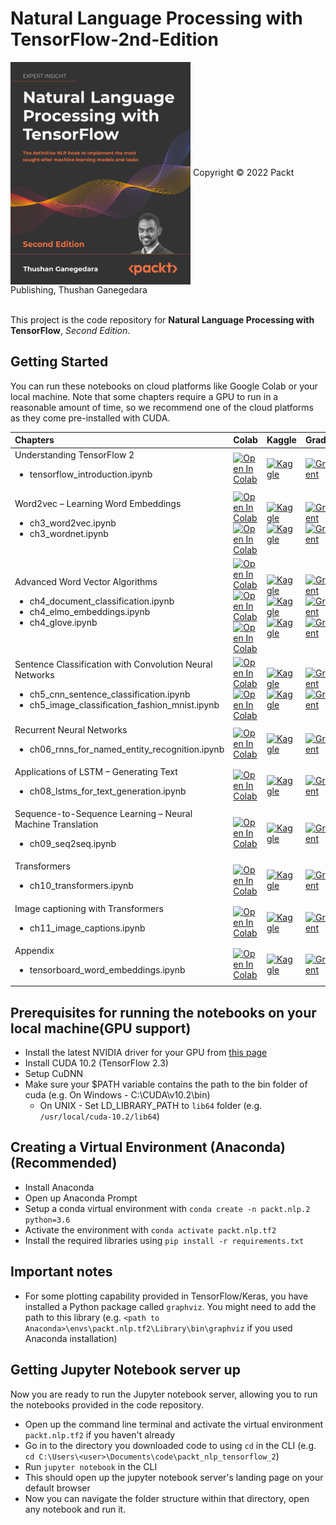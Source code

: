 # Natural Language Processing with TensorFlow-2nd-Edition
<img src="cover.png" height="356px" align="center">
Copyright © 2022 Packt Publishing, Thushan Ganegedara

<br />This project is the code repository for **Natural Language Processing with TensorFlow**, *Second Edition*.

## Getting Started

You can run these notebooks on cloud platforms like Google Colab or your local machine. Note that some chapters require a GPU to run in a reasonable amount of time, so we recommend one of the cloud platforms as they come pre-installed with CUDA.

| Chapters | Colab | Kaggle | Gradient | StudioLab |
| :-------- | :-------- | :-------| :------- |:------- |
| Understanding TensorFlow 2 <ul><li>tensorflow_introduction.ipynb</li></ul> | [![Open In Colab](https://colab.research.google.com/assets/colab-badge.svg)](https://colab.research.google.com/github/thushv89/packt_nlp_tensorflow_2/blob/master/Ch02-Understanding-TensorFlow/tensorflow_introduction.ipynb) | [![Kaggle](https://kaggle.com/static/images/open-in-kaggle.svg)](https://kaggle.com/kernels/welcome?src=https://github.com/thushv89/packt_nlp_tensorflow_2/blob/master/Ch02-Understanding-TensorFlow/tensorflow_introduction.ipynb) | [![Gradient](https://assets.paperspace.io/img/gradient-badge.svg)](https://console.paperspace.com/github/thushv89/packt_nlp_tensorflow_2/blob/master/Ch02-Understanding-TensorFlow/tensorflow_introduction.ipynb) | [![Open In SageMaker Studio Lab](https://studiolab.sagemaker.aws/studiolab.svg)](https://studiolab.sagemaker.aws/import/github/thushv89/packt_nlp_tensorflow_2/blob/master/Ch02-Understanding-TensorFlow/tensorflow_introduction.ipynb) |
| Word2vec – Learning Word Embeddings <ul><li>ch3_word2vec.ipynb</li><li>ch3_wordnet.ipynb</li></ul> | [![Open In Colab](https://colab.research.google.com/assets/colab-badge.svg)](https://colab.research.google.com/github/thushv89/packt_nlp_tensorflow_2/blob/master/Ch03-Word-Vectors/ch3_word2vec.ipynb) [![Open In Colab](https://colab.research.google.com/assets/colab-badge.svg)](https://colab.research.google.com/github/thushv89/packt_nlp_tensorflow_2/blob/master/Ch03-Word-Vectors/ch3_wordnet.ipynb) | [![Kaggle](https://kaggle.com/static/images/open-in-kaggle.svg)](https://kaggle.com/kernels/welcome?src=https://github.com/thushv89/packt_nlp_tensorflow_2/blob/master/Ch03-Word-Vectors/ch3_word2vec.ipynb) [![Kaggle](https://kaggle.com/static/images/open-in-kaggle.svg)](https://kaggle.com/kernels/welcome?src=https://github.com/thushv89/packt_nlp_tensorflow_2/blob/master/Ch03-Word-Vectors/ch3_wordnet.ipynb) | [![Gradient](https://assets.paperspace.io/img/gradient-badge.svg)](https://console.paperspace.com/github/thushv89/packt_nlp_tensorflow_2/blob/master/Ch03-Word-Vectors/ch3_word2vec.ipynb) [![Gradient](https://assets.paperspace.io/img/gradient-badge.svg)](https://console.paperspace.com/github/thushv89/packt_nlp_tensorflow_2/blob/master/Ch03-Word-Vectors/ch3_wordnet.ipynb) | [![Open In SageMaker Studio Lab](https://studiolab.sagemaker.aws/studiolab.svg)](https://studiolab.sagemaker.aws/import/github/thushv89/packt_nlp_tensorflow_2/blob/master/Ch03-Word-Vectors/ch3_word2vec.ipynb) [![Open In SageMaker Studio Lab](https://studiolab.sagemaker.aws/studiolab.svg)](https://studiolab.sagemaker.aws/import/github/thushv89/packt_nlp_tensorflow_2/blob/master/Ch03-Word-Vectors/ch3_wordnet.ipynb) |
| Advanced Word Vector Algorithms <ul><li>ch4_document_classification.ipynb</li><li>ch4_elmo_embeddings.ipynb</li><li>ch4_glove.ipynb</li></ul> | [![Open In Colab](https://colab.research.google.com/assets/colab-badge.svg)](https://colab.research.google.com/github/thushv89/packt_nlp_tensorflow_2/blob/master/Ch04-Advance-Word-Vectors/ch4_document_classification.ipynb) [![Open In Colab](https://colab.research.google.com/assets/colab-badge.svg)](https://colab.research.google.com/github/thushv89/packt_nlp_tensorflow_2/blob/master/Ch04-Advance-Word-Vectors/ch4_elmo_embeddings.ipynb) [![Open In Colab](https://colab.research.google.com/assets/colab-badge.svg)](https://colab.research.google.com/github/thushv89/packt_nlp_tensorflow_2/blob/master/Ch04-Advance-Word-Vectors/ch4_glove.ipynb) | [![Kaggle](https://kaggle.com/static/images/open-in-kaggle.svg)](https://kaggle.com/kernels/welcome?src=https://github.com/thushv89/packt_nlp_tensorflow_2/blob/master/Ch04-Advance-Word-Vectors/ch4_document_classification.ipynb) [![Kaggle](https://kaggle.com/static/images/open-in-kaggle.svg)](https://kaggle.com/kernels/welcome?src=https://github.com/thushv89/packt_nlp_tensorflow_2/blob/master/Ch04-Advance-Word-Vectors/ch4_elmo_embeddings.ipynb) [![Kaggle](https://kaggle.com/static/images/open-in-kaggle.svg)](https://kaggle.com/kernels/welcome?src=https://github.com/thushv89/packt_nlp_tensorflow_2/blob/master/Ch04-Advance-Word-Vectors/ch4_glove.ipynb) | [![Gradient](https://assets.paperspace.io/img/gradient-badge.svg)](https://console.paperspace.com/github/thushv89/packt_nlp_tensorflow_2/blob/master/Ch04-Advance-Word-Vectors/ch4_document_classification.ipynb) [![Gradient](https://assets.paperspace.io/img/gradient-badge.svg)](https://console.paperspace.com/github/thushv89/packt_nlp_tensorflow_2/blob/master/Ch04-Advance-Word-Vectors/ch4_elmo_embeddings.ipynb) [![Gradient](https://assets.paperspace.io/img/gradient-badge.svg)](https://console.paperspace.com/github/thushv89/packt_nlp_tensorflow_2/blob/master/Ch04-Advance-Word-Vectors/ch4_glove.ipynb) | [![Open In SageMaker Studio Lab](https://studiolab.sagemaker.aws/studiolab.svg)](https://studiolab.sagemaker.aws/import/github/thushv89/packt_nlp_tensorflow_2/blob/master/Ch04-Advance-Word-Vectors/ch4_document_classification.ipynb) [![Open In SageMaker Studio Lab](https://studiolab.sagemaker.aws/studiolab.svg)](https://studiolab.sagemaker.aws/import/github/thushv89/packt_nlp_tensorflow_2/blob/master/Ch04-Advance-Word-Vectors/ch4_elmo_embeddings.ipynb) [![Open In SageMaker Studio Lab](https://studiolab.sagemaker.aws/studiolab.svg)](https://studiolab.sagemaker.aws/import/github/thushv89/packt_nlp_tensorflow_2/blob/master/Ch04-Advance-Word-Vectors/ch4_glove.ipynb) |
| Sentence Classification with Convolution Neural Networks <ul><li>ch5_cnn_sentence_classification.ipynb</li><li>ch5_image_classification_fashion_mnist.ipynb</li></ul> | [![Open In Colab](https://colab.research.google.com/assets/colab-badge.svg)](https://colab.research.google.com/github/thushv89/packt_nlp_tensorflow_2/blob/master/Ch05-Sentence-Classification/ch5_cnn_sentence_classification.ipynb) [![Open In Colab](https://colab.research.google.com/assets/colab-badge.svg)](https://colab.research.google.com/github/thushv89/packt_nlp_tensorflow_2/blob/master/Ch05-Sentence-Classification/ch5_image_classification_fashion_mnist.ipynb) | [![Kaggle](https://kaggle.com/static/images/open-in-kaggle.svg)](https://kaggle.com/kernels/welcome?src=https://github.com/thushv89/packt_nlp_tensorflow_2/blob/master/Ch05-Sentence-Classification/ch5_cnn_sentence_classification.ipynb) [![Kaggle](https://kaggle.com/static/images/open-in-kaggle.svg)](https://kaggle.com/kernels/welcome?src=https://github.com/thushv89/packt_nlp_tensorflow_2/blob/master/Ch05-Sentence-Classification/ch5_image_classification_fashion_mnist.ipynb) | [![Gradient](https://assets.paperspace.io/img/gradient-badge.svg)](https://console.paperspace.com/github/thushv89/packt_nlp_tensorflow_2/blob/master/Ch05-Sentence-Classification/ch5_cnn_sentence_classification.ipynb) [![Gradient](https://assets.paperspace.io/img/gradient-badge.svg)](https://console.paperspace.com/github/thushv89/packt_nlp_tensorflow_2/blob/master/Ch05-Sentence-Classification/ch5_image_classification_fashion_mnist.ipynb) | [![Open In SageMaker Studio Lab](https://studiolab.sagemaker.aws/studiolab.svg)](https://studiolab.sagemaker.aws/import/github/thushv89/packt_nlp_tensorflow_2/blob/master/Ch05-Sentence-Classification/ch5_cnn_sentence_classification.ipynb) [![Open In SageMaker Studio Lab](https://studiolab.sagemaker.aws/studiolab.svg)](https://studiolab.sagemaker.aws/import/github/thushv89/packt_nlp_tensorflow_2/blob/master/Ch05-Sentence-Classification/ch5_image_classification_fashion_mnist.ipynb) |
| Recurrent Neural Networks <ul><li>ch06_rnns_for_named_entity_recognition.ipynb</li></ul> | [![Open In Colab](https://colab.research.google.com/assets/colab-badge.svg)](https://colab.research.google.com/github/thushv89/packt_nlp_tensorflow_2/blob/master/Ch06-Recurrent-Neural-Networks/ch06_rnns_for_named_entity_recognition.ipynb) | [![Kaggle](https://kaggle.com/static/images/open-in-kaggle.svg)](https://kaggle.com/kernels/welcome?src=https://github.com/thushv89/packt_nlp_tensorflow_2/blob/master/Ch06-Recurrent-Neural-Networks/ch06_rnns_for_named_entity_recognition.ipynb) | [![Gradient](https://assets.paperspace.io/img/gradient-badge.svg)](https://console.paperspace.com/github/thushv89/packt_nlp_tensorflow_2/blob/master/Ch06-Recurrent-Neural-Networks/ch06_rnns_for_named_entity_recognition.ipynb) | [![Open In SageMaker Studio Lab](https://studiolab.sagemaker.aws/studiolab.svg)](https://studiolab.sagemaker.aws/import/github/thushv89/packt_nlp_tensorflow_2/blob/master/Ch06-Recurrent-Neural-Networks/ch06_rnns_for_named_entity_recognition.ipynb) |
| Applications of LSTM – Generating Text <ul><li>ch08_lstms_for_text_generation.ipynb</li></ul> | [![Open In Colab](https://colab.research.google.com/assets/colab-badge.svg)](https://colab.research.google.com/github/thushv89/packt_nlp_tensorflow_2/blob/master/Ch08-Language-Modelling-with-LSTMs/ch08_lstms_for_text_generation.ipynb) | [![Kaggle](https://kaggle.com/static/images/open-in-kaggle.svg)](https://kaggle.com/kernels/welcome?src=https://github.com/thushv89/packt_nlp_tensorflow_2/blob/master/Ch08-Language-Modelling-with-LSTMs/ch08_lstms_for_text_generation.ipynb) | [![Gradient](https://assets.paperspace.io/img/gradient-badge.svg)](https://console.paperspace.com/github/thushv89/packt_nlp_tensorflow_2/blob/master/Ch08-Language-Modelling-with-LSTMs/ch08_lstms_for_text_generation.ipynb) | [![Open In SageMaker Studio Lab](https://studiolab.sagemaker.aws/studiolab.svg)](https://studiolab.sagemaker.aws/import/github/thushv89/packt_nlp_tensorflow_2/blob/master/Ch08-Language-Modelling-with-LSTMs/ch08_lstms_for_text_generation.ipynb) |
| Sequence-to-Sequence Learning – Neural Machine Translation <ul><li>ch09_seq2seq.ipynb</li></ul> | [![Open In Colab](https://colab.research.google.com/assets/colab-badge.svg)](https://colab.research.google.com/github/thushv89/packt_nlp_tensorflow_2/blob/master/Ch09-Seq2seq-Models/ch09_seq2seq.ipynb) | [![Kaggle](https://kaggle.com/static/images/open-in-kaggle.svg)](https://kaggle.com/kernels/welcome?src=https://github.com/thushv89/packt_nlp_tensorflow_2/blob/master/Ch09-Seq2seq-Models/ch09_seq2seq.ipynb) | [![Gradient](https://assets.paperspace.io/img/gradient-badge.svg)](https://console.paperspace.com/github/thushv89/packt_nlp_tensorflow_2/blob/master/Ch09-Seq2seq-Models/ch09_seq2seq.ipynb) | [![Open In SageMaker Studio Lab](https://studiolab.sagemaker.aws/studiolab.svg)](https://studiolab.sagemaker.aws/import/github/thushv89/packt_nlp_tensorflow_2/blob/master/Ch09-Seq2seq-Models/ch09_seq2seq.ipynb) |
| Transformers <ul><li>ch10_transformers.ipynb</li></ul> | [![Open In Colab](https://colab.research.google.com/assets/colab-badge.svg)](https://colab.research.google.com/github/thushv89/packt_nlp_tensorflow_2/blob/master/Ch10-Transformers/ch10_transformers.ipynb) | [![Kaggle](https://kaggle.com/static/images/open-in-kaggle.svg)](https://kaggle.com/kernels/welcome?src=https://github.com/thushv89/packt_nlp_tensorflow_2/blob/master/Ch10-Transformers/ch10_transformers.ipynb) | [![Gradient](https://assets.paperspace.io/img/gradient-badge.svg)](https://console.paperspace.com/github/thushv89/packt_nlp_tensorflow_2/blob/master/Ch10-Transformers/ch10_transformers.ipynb) | [![Open In SageMaker Studio Lab](https://studiolab.sagemaker.aws/studiolab.svg)](https://studiolab.sagemaker.aws/import/github/thushv89/packt_nlp_tensorflow_2/blob/master/Ch10-Transformers/ch10_transformers.ipynb) |
| Image captioning with Transformers <ul><li>ch11_image_captions.ipynb</li></ul> | [![Open In Colab](https://colab.research.google.com/assets/colab-badge.svg)](https://colab.research.google.com/github/thushv89/packt_nlp_tensorflow_2/blob/master/Ch11-Image-Caption-Generation/ch11_image_captions.ipynb) | [![Kaggle](https://kaggle.com/static/images/open-in-kaggle.svg)](https://kaggle.com/kernels/welcome?src=https://github.com/thushv89/packt_nlp_tensorflow_2/blob/master/Ch11-Image-Caption-Generation/ch11_image_captions.ipynb) | [![Gradient](https://assets.paperspace.io/img/gradient-badge.svg)](https://console.paperspace.com/github/thushv89/packt_nlp_tensorflow_2/blob/master/Ch11-Image-Caption-Generation/ch11_image_captions.ipynb) | [![Open In SageMaker Studio Lab](https://studiolab.sagemaker.aws/studiolab.svg)](https://studiolab.sagemaker.aws/import/github/thushv89/packt_nlp_tensorflow_2/blob/master/Ch11-Image-Caption-Generation/ch11_image_captions.ipynb) |
| Appendix <ul><li>tensorboard_word_embeddings.ipynb</li></ul> | [![Open In Colab](https://colab.research.google.com/assets/colab-badge.svg)](https://colab.research.google.com/github/thushv89/packt_nlp_tensorflow_2/blob/master/Appendix/tensorboard_word_embeddings.ipynb) | [![Kaggle](https://kaggle.com/static/images/open-in-kaggle.svg)](https://kaggle.com/kernels/welcome?src=https://github.com/thushv89/packt_nlp_tensorflow_2/blob/master/Appendix/tensorboard_word_embeddings.ipynb) | [![Gradient](https://assets.paperspace.io/img/gradient-badge.svg)](https://console.paperspace.com/github/thushv89/packt_nlp_tensorflow_2/blob/master/Appendix/tensorboard_word_embeddings.ipynb) | [![Open In SageMaker Studio Lab](https://studiolab.sagemaker.aws/studiolab.svg)](https://studiolab.sagemaker.aws/import/github/thushv89/packt_nlp_tensorflow_2/blob/master/Appendix/tensorboard_word_embeddings.ipynb) |

## Prerequisites for running the notebooks on your local machine(GPU support)

* Install the latest NVIDIA driver for your GPU from [this page](https://www.nvidia.com/download/index.aspx?lang=en-us)
* Install CUDA 10.2 (TensorFlow 2.3)
* Setup CuDNN
* Make sure your $PATH variable contains the path to the bin folder of cuda (e.g. On Windows - C:\CUDA\v10.2\bin)
  * On UNIX - Set LD_LIBRARY_PATH to `lib64` folder (e.g. `/usr/local/cuda-10.2/lib64`)

## Creating a Virtual Environment (Anaconda) (Recommended)

* Install Anaconda
* Open up Anaconda Prompt
* Setup a conda virtual environment with `conda create -n packt.nlp.2 python=3.6`
* Activate the environment with `conda activate packt.nlp.tf2`
* Install the required libraries using `pip install -r requirements.txt`

## Important notes

* For some plotting capability provided in TensorFlow/Keras, you have installed a Python package called `graphviz`. You might need to add the path to this library (e.g. `<path to Anaconda>\envs\packt.nlp.tf2\Library\bin\graphviz` if you used Anaconda installation)

## Getting Jupyter Notebook server up

Now you are ready to run the Jupyter notebook server, allowing you to run the notebooks provided in the code repository.

* Open up the command line terminal and activate the virtual environment `packt.nlp.tf2` if you haven't already
* Go in to the directory you downloaded code to using `cd` in the CLI (e.g. `cd C:\Users\<user>\Documents\code\packt_nlp_tensorflow_2`)
* Run `jupyter notebook` in the CLI
* This should open up the jupyter notebook server's landing page on your default browser
* Now you can navigate the folder structure within that directory, open any notebook and run it.
